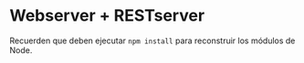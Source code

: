 # Webserver + RESTserver

Recuerden que deben ejecutar `npm install` para reconstruir los módulos de Node.
